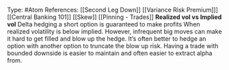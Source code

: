 Type: #Atom 
References: [[Second Leg Down]] [[Variance Risk Premium]]] [[Central Banking 101]]
[[Skew]]
[[Pinning - Trades]]
**Realized vol vs Implied vol**
Delta hedging a short option is guaranteed to make profits When realized volatility is below implied. However, infrequent big moves can make it hard to get filled and blow up the hedge. It’s often better to hedge an option with another option to truncate the blow up risk. Having a trade with bounded downside is easier to maintain and often easier to extract alpha from.

